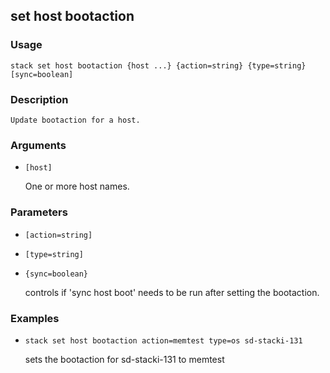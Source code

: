 ## set host bootaction

### Usage

`stack set host bootaction {host ...} {action=string} {type=string} [sync=boolean]`

### Description


	Update bootaction for a host.

	

### Arguments

* `[host]`

   One or more host names.


### Parameters
* `[action=string]`
* `[type=string]`
* `{sync=boolean}`

   controls if 'sync host boot' needs to be run after
	setting the bootaction.

### Examples

* `stack set host bootaction action=memtest type=os sd-stacki-131`

   sets the bootaction for sd-stacki-131 to memtest



